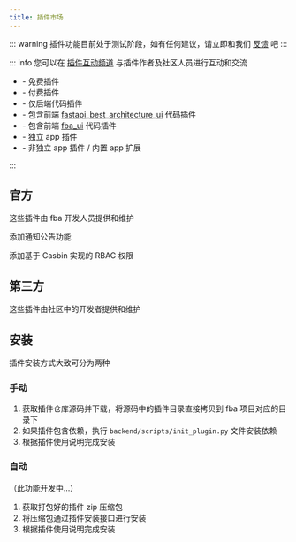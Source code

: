 ```yaml
---
title: 插件市场
---
```


::: warning
插件功能目前处于测试阶段，如有任何建议，请立即和我们 [反馈](https://discord.com/channels/1185035164577972344/1332032404663046204)
吧
:::

::: info
您可以在 [插件互动频道](https://discord.gg/5SDAZgDya9) 与插件作者及社区人员进行互动和交流

- <Badge type="info" text="free" /> - 免费插件
- <Badge type="danger" text="pay" /> - 付费插件
- <Badge type="tip" text="fba" /> - 仅后端代码插件
- <Badge text="fba-arco" color="#4582ff"/> - 包含前端 [fastapi_best_architecture_ui](https://github.com/fastapi-practices/fastapi_best_architecture_ui) 代码插件
- <Badge text="fba-vben" color="#c178ec"/> - 包含前端 [fba_ui](https://github.com/fastapi-practices/fba_ui) 代码插件
- <Badge text="app" color="#D6DD59"/> - 独立 app 插件
- <Badge text="app-extra" color="#59C7DD"/> - 非独立 app 插件 / 内置 app 扩展

:::

## 官方

这些插件由 fba 开发人员提供和维护

<CardGrid>
  <LinkCard title="通知公告" href="https://discord.com/channels/1185035164577972344/1336557178437373984">
    <p>添加通知公告功能</p>
    <span>
    <Badge type="info" text="free" />
    <Badge type="tip" text="fba" />
    <Badge text="app-extra" color="#59C7DD"/>
    </span>
  </LinkCard>
  <LinkCard title="Casbin-RBAC" href="https://discord.com/channels/1185035164577972344/1340300371251302451">
    <p>添加基于 Casbin 实现的 RBAC 权限</p>
    <span>
    <Badge type="info" text="free" />
    <Badge type="tip" text="fba" />
    <Badge text="app-extra" color="#59C7DD"/>
    </span>
  </LinkCard>
</CardGrid>

## 第三方

这些插件由社区中的开发者提供和维护

<CardGrid>
  <Card title="空空如也">
  </Card>
</CardGrid>

## 安装

插件安装方式大致可分为两种

### 手动

1. 获取插件仓库源码并下载，将源码中的插件目录直接拷贝到 fba 项目对应的目录下
2. 如果插件包含依赖，执行 `backend/scripts/init_plugin.py` 文件安装依赖
3. 根据插件使用说明完成安装

### 自动

（此功能开发中...）

1. 获取打包好的插件 zip 压缩包
2. 将压缩包通过插件安装接口进行安装
3. 根据插件使用说明完成安装
